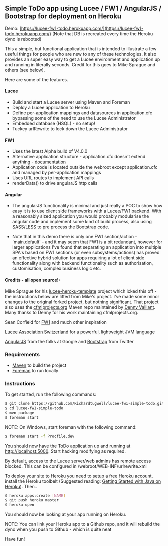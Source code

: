 ## Simple ToDo app using Lucee / FW1 / AngularJS / Bootstrap for deployment on Heroku

Demo: [https://lucee-fw1-todo.herokuapp.com/](https://lucee-fw1-todo.herokuapp.com/) (Note that DB is recreated every time the Heroku dyno is rebooted)
 
This a simple, but functional application that is intended to illustrate a few useful things for people who are new to any of these technologies. It also provides an super easy way to get a Lucee environment and application up and running in literally seconds. Credit for this goes to Mike Sprague and others (see below).

Here are some of the features.

#### Lucee

* Build and start a Lucee server using Maven and Foreman
* Deploy a Lucee application to Heroku
* Define per-application mappings and datasources in application.cfc bypassing some of the need to use the Lucee Administrator
* Embedded database (HSQL) - no setup!
* Tuckey urlRewrite to lock down the Lucee Administrator

#### FW1

* Uses the latest Alpha build of V4.0.0
* Alternative application structure - application.cfc doesn't extend anything -  [documentation](http://framework-one.github.io/documentation/developing-applications.html#alternative-application-structure)
* Application code is located outside the webroot except application.cfc and managed by per-application mappings
* Uses URL routes to implement API calls
* renderData() to drive angularJS http calls

#### Angular

* The angularJS functionality is minimal and just really a POC to show how easy it is to use client side frameworks with a Lucee/FW1 backend. With a reasonably sized application you would probably modularise the angular code and implement some kind of build process, also using SASS/LESS to pre process the Bootstrap code.

* Note that in this demo there is only one FW1 section/action - 'main.default' - and it may seem that FW1 is a bit redundant, however for larger applications I've found that separating an application into multiple SPA's based on FW1 sections (or even subsystems/actions) has proved an effective hybrid solution for apps requiring a lot of client side functionality along with backend functionality such as authorisation, customisation, complex business logic etc.

#### Credits - all open source!:

Mike Sprague for his [lucee-heroku-template](https://github.com/writecodedrinkcoffee/lucee-heroku-template) project which icked this off - the instructions below are lifted from Mike's project. I've made some minor changes to the original forked project, but nothing significant. That project also uses the [cfmlprojects.org](http://cfmlprojects.org/artifacts/org/lucee/) Maven repo maintained by [Denny Valliant](https://github.com/denuno). Many thanks to Denny for his work maintaining cfmlprojects.org.

Sean Corfield for [FW1](http://framework-one.github.io/) and much other inspiration

[Lucee Association Switzerland](http://lucee.org/) for a powerful, lightweight JVM language

[AngularJS](https://angularjs.org/) from the folks at Google and [Bootstrap](http://getbootstrap.com/) from Twitter

### Requirements
* [Maven](http://maven.apache.org/) to build the project
* [Foreman](https://github.com/ddollar/foreman) to run locally

### Instructions
To get started, run the following commands:

```bash
$ git clone https://github.com/Richardtugwell/lucee-fw1-simple-todo.git
$ cd lucee-fw1-simple-todo
$ mvn package
$ foreman start
```
NOTE: On Windows, start foreman with the following command:
```bash
$ foreman start -f Procfile.dev
```

You should now have the ToDo application up and running at [http://localhost:5000](http://localhost:5000).
Start hacking modifying as required.

By default, access to the Lucee server/web admins has remote access blocked. This can be
configured in /webroot/WEB-INF/urlrewrite.xml

To deploy your site to Heroku you need to setup a free Heroku account, install the Heroku toolbelt (Suggested reading: [Getting Started with Java on Heroku](https://devcenter.heroku.com/articles/getting-started-with-java)). Then..

```bash
$ heroku apps:create [NAME]
$ git push heroku master
$ heroku open
```
You should now be looking at your app running on Heroku.

NOTE: You can link your Heroku app to a Github repo, and it will rebuild the dyno when you push to Github - which is quite neat

Have fun!
